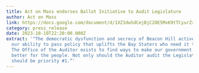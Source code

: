 ```yaml
---
title: Act on Mass endorses Ballot Initiative to Audit Legislature
author: Act on Mass
link: https://docs.google.com/document/d/1XZ3dwSdCejBjC2OE5MvK9tTCyurZrdgg6iuA1NNiPNI/edit
category: press_release
date: 2023-10-10T22:20:00.000Z
extract: '"The democratic dysfunction and secrecy of Beacon Hill actively harms
  our ability to pass policy that uplifts the Bay Staters who need it the most.
  The Office of the Auditor exists to find ways to make our government work
  better for the people. Not only should the Auditor audit the Legislature—it
  should be priority #1.”'
---
```

